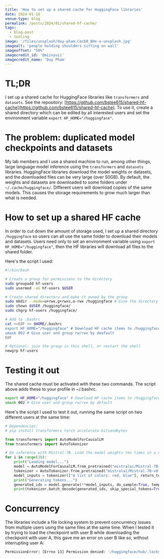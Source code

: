 ```yaml
---
title: 'How to set up a shared cache for HuggingFace libraries'
date: 2024-01-16
venue-type: blog
permalink: /posts/2024/01/shared-hf-cache/
tags:
  - blog-post
  - tooling
image: '/files/unsplash/duy-pham-Cecb0_8Hx-o-unsplash.jpg'
imagealt: 'people holding shoulders sitting on wall'
imageoffset: "50%"
imagecredit_id: '@miinyuii'
imagecredit_name: 'Duy Pham'
---
```


# TL;DR
I set up a shared cache for HuggingFace libraries like `transformers` and `datasets`.
See the repository: [https://github.com/bstee615/shared-hf-cache](https://github.com/bstee615/shared-hf-cache).
To use it, create a shared directory which can be edited by all interested users and set the environment variable `export HF_HOME="/huggingface"`.

# The problem: duplicated model checkpoints and datasets

My lab members and I use a shared machine to run, among other things, large language model inference using the `transformers` and `datasets` libraries. HuggingFace libraries download the model weights or datasets, and the downloaded files can be very large (over 50GB).
By default, the weights and datasets are downloaded to some folders under `~/.cache/huggingface/`. Different users will download copies of the same models. This causes the storage requirements to grow much larger than what is needed.

# How to set up a shared HF cache

In order to cut down the amount of storage used, I set up a shared directory `/huggingface` so users can all use the same folder to download their models and datasets. Users need only to set an environment variable using `export HF_HOME="/huggingface"`, then the HF libraries will download all files to the shared folder.

Here's the script I used:

```bash
#!/bin/bash

# Create a group for permissions to the directory
sudo groupadd hf-users
sudo usermod -aG hf-users $USER

# Create shared directory and make it owned by the group
sudo mkdir --mode=u+rwx,g+rwxs,o-rwx /huggingface # Give the directory rwx for user and group, and make files the directory inherit these permissions
sudo chown $USER /huggingface/
sudo chgrp hf-users /huggingface/

# Add to .bashrc
cat <<EOF >> $HOME/.bashrc
export HF_HOME="/huggingface" # Download HF cache items to /huggingface
umask 002 # Give user and group rw/rwx by deefault
EOF

# Optional: join the group in this shell, or restart the shell
newgrp hf-users
```

# Testing it out

The shared cache must be activated with these two commands. The script above adds these to your profile in ~/.bashrc.

```bash
export HF_HOME="/huggingface" # Download HF cache items to /huggingface
umask 002 # Give user and group rw/rwx by default
```

Here's the script I used to test it out, running the same script on two different users at the same time:

```python
# Dependencies:
# pip install transformers torch accelerate bitsandbytes

from transformers import AutoModelForCausalLM
from transformers import AutoTokenizer

# Do inference with Mistral-7B. Load the model weights ten times in a row to simulate loading the weights at the same time as another user.
for i in range(10):
    print("Loading model...")
    model = AutoModelForCausalLM.from_pretrained("mistralai/Mistral-7B-v0.1", device_map="auto", load_in_4bit=True)
    tokenizer = AutoTokenizer.from_pretrained("mistralai/Mistral-7B-v0.1", padding_side="left")
    model_inputs = tokenizer(["A list of colors: red, blue"], return_tensors="pt").to("cuda")
    print("Generating tokens...")
    generated_ids = model.generate(**model_inputs, do_sample=True, temperature=1.0, max_new_tokens=10)
    print(tokenizer.batch_decode(generated_ids, skip_special_tokens=True)[0])
```

# Concurrency

The libraries include a file locking system to prevent concurrency issues from multiple users using the same files at the same time. When I tested it by trying to load the checkpoint with user B while downloading the checkpoint with user A, this gave me an error on user B like so, without interrupting user A:

```bash
PermissionError: [Errno 13] Permission denied: '/huggingface/hub/.locks/models--mistralai--Mistral-7B-v0.1/9742cb4764964155b7a5f35eefad651f590006091ddeb536863d6c5865cca1b9.lock
```
